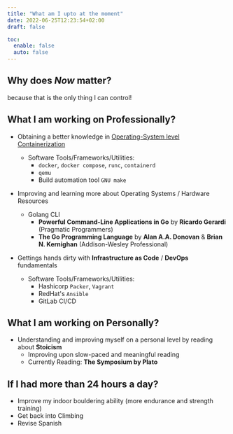 ```yaml
---
title: "What am I upto at the moment"
date: 2022-06-25T12:23:54+02:00
draft: false

toc:
  enable: false
  auto: false
---
```


## Why does _Now_ matter?

because that is the only thing I can control!


## What I am working on Professionally?

- Obtaining a better knowledge in [Operating-System level Containerization][1]
    - Software Tools/Frameworks/Utilities:
        * `docker`, `docker compose`, `runc`, `containerd`
        * `qemu`
        * Build automation tool `GNU make`

- Improving and learning more about Operating Systems / Hardware Resources
    - Golang CLI
        * __Powerful Command-Line Applications in Go__ by __Ricardo Gerardi__ (Pragmatic Programmers)
        * __The Go Programming Language__ by __Alan A.A. Donovan__ & __Brian N. Kernighan__ (Addison-Wesley Professional)

- Gettings hands dirty with __Infrastructure as Code__ / __DevOps__ fundamentals
    - Software Tools/Frameworks/Utilities:
        * Hashicorp `Packer`, `Vagrant`
        * RedHat's `Ansible`
        * GitLab CI/CD

## What I am working on Personally?

- Understanding and improving myself on a personal level by reading about __Stoicism__
    * Improving upon slow-paced and meaningful reading
    * Currently Reading: __The Symposium by Plato__

## If I had more than 24 hours a day?

- Improve my indoor bouldering ability (more endurance and strength training)
- Get back into Climbing
- Revise Spanish

[1]: https://en.wikipedia.org/wiki/Containerization_(computing)
